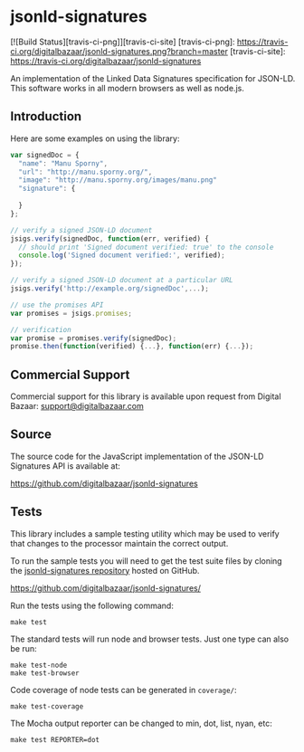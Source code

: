 jsonld-signatures
=================

[![Build Status][travis-ci-png]][travis-ci-site]
[travis-ci-png]: https://travis-ci.org/digitalbazaar/jsonld-signatures.png?branch=master
[travis-ci-site]: https://travis-ci.org/digitalbazaar/jsonld-signatures

An implementation of the Linked Data Signatures specification for JSON-LD. 
This software works in all modern browsers as well as node.js.

Introduction
------------

Here are some examples on using the library:

```js
var signedDoc = {
  "name": "Manu Sporny",
  "url": "http://manu.sporny.org/",
  "image": "http://manu.sporny.org/images/manu.png"
  "signature": {
    
  }
};

// verify a signed JSON-LD document
jsigs.verify(signedDoc, function(err, verified) {
  // should print 'Signed document verified: true' to the console
  console.log('Signed document verified:', verified);
});

// verify a signed JSON-LD document at a particular URL
jsigs.verify('http://example.org/signedDoc',...);

// use the promises API
var promises = jsigs.promises;

// verification
var promise = promises.verify(signedDoc);
promise.then(function(verified) {...}, function(err) {...});
```

Commercial Support
------------------

Commercial support for this library is available upon request from
Digital Bazaar: support@digitalbazaar.com

Source
------

The source code for the JavaScript implementation of the JSON-LD Signatures API
is available at:

https://github.com/digitalbazaar/jsonld-signatures

Tests
-----

This library includes a sample testing utility which may be used to verify
that changes to the processor maintain the correct output.

To run the sample tests you will need to get the test suite files by cloning
the [jsonld-signatures repository][jsonld-signatures] hosted on GitHub.

https://github.com/digitalbazaar/jsonld-signatures/

Run the tests using the following command:

    make test

The standard tests will run node and browser tests. Just one type can also
be run:

    make test-node
    make test-browser

Code coverage of node tests can be generated in `coverage/`:

    make test-coverage

The Mocha output reporter can be changed to min, dot, list, nyan, etc:

    make test REPORTER=dot

[jsonld-signatures]: https://github.com/digitalbazaar/jsonld-signatures/